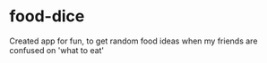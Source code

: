 # food-dice

Created app for fun, to get random food ideas when my friends are confused on 'what to eat'
